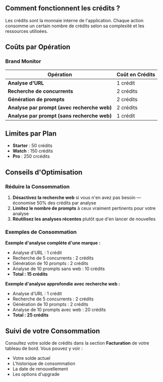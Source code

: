## Comment fonctionnent les crédits ?

Les crédits sont la monnaie interne de l'application. Chaque action consomme un certain nombre de crédits selon sa complexité et les ressources utilisées.

## Coûts par Opération

### Brand Monitor

| Opération | Coût en Crédits |
|-----------|----------------|
| **Analyse d'URL** | 1 crédit |
| **Recherche de concurrents** | 2 crédits |
| **Génération de prompts** | 2 crédits |
| **Analyse par prompt (avec recherche web)** | 2 crédits |
| **Analyse par prompt (sans recherche web)** | 1 crédit |

## Limites par Plan

- **Starter** : 50 crédits
- **Watch** : 150 crédits
- **Pro** : 250 crcédits

## Conseils d'Optimisation

### Réduire la Consommation

1. **Désactivez la recherche web** si vous n'en avez pas besoin — économise 50% des crédits par analyse
2. **Limitez le nombre de prompts** à ceux vraiment pertinents pour votre analyse
3. **Réutilisez les analyses récentes** plutôt que d'en lancer de nouvelles

### Exemples de Consommation

**Exemple d'analyse complète d'une marque :**
- Analyse d'URL : 1 crédit
- Recherche de 5 concurrents : 2 crédits
- Génération de 10 prompts : 2 crédits
- Analyse de 10 prompts sans web : 10 crédits
- **Total : 15 crédits**

**Exemple d'analyse approfondie avec recherche web :**
- Analyse d'URL : 1 crédit
- Recherche de 5 concurrents : 2 crédits
- Génération de 10 prompts : 2 crédits
- Analyse de 10 prompts avec web : 20 crédits
- **Total : 25 crédits**

## Suivi de votre Consommation

Consultez votre solde de crédits dans la section **Facturation** de votre tableau de bord. Vous pouvez y voir :
- Votre solde actuel
- L'historique de consommation
- La date de renouvellement
- Les options d'upgrade